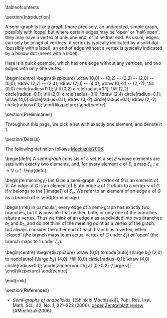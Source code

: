 \tableofcontents

\section{Introduction}

A semi-graph is like a _graph_ (more precisely, an undirected, simple graph, possibly with loops) but where certain edges may be 'open' or 'half-open': they may have a vertex at only one end, or at neither end. As usual, edges can only be joined at vertices. A vertex is typically indicated by a solid dot (possibly with a label), an end of edge without a vertex is typically indicated by a hollow dot (never with a label).

Here is a quick example, which has one edge without any vertices, and two edges with only one vertex.

\begin{centre}
  \begin{tikzpicture}
    \draw (0,0) -- (0,2) -- (2,2) -- (2,0) -- (0,0);
    \draw (2,2) -- (2,4);
    \draw (2,0) -- (4,0);
    \draw (0,-2) -- (2,-2);
    \fill (0,0) circle[radius=0.1];
    \fill (0,2) circle[radius=0.1];
    \fill (2,2) circle[radius=0.1];
    \fill (2,0) circle[radius=0.1];
    \draw (2,4) circle[radius=0.1]; 
    \draw (4,0) circle[radius=0.1];
    \draw (0,-2) circle[radius=0.1]; 
    \draw (2,-2) circle[radius=0.1];
  \end{tikzpicture}
\end{centre}   

\section{Preliminaries}

Throughout this page, we pick a set with exactly one element, and denote it $1$. 

\section{Details}

The following definition follows [Mochizuki2006](#Mochizuki2006).

\begin{defn} A _semi-graph_ consists of a set $V$, a set $E$ whose elements are sets with exactly two elements, and, for every element $e$ of $E$, a map $\zeta_{e}: e \rightarrow V \sqcup 1$.
 \end{defn}

\begin{terminology} Let $G$ be a semi-graph. A _vertex_ of $G$ is an element of $V$. An _edge_ of $G$ is an element of $E$. An edge $e$ of $G$ _abuts_ to a vertex $v$ of $G$ if $v$ belongs to the [[image]] of $\zeta_{e}$. We refer to an element of an edge $e$ of $G$ as a _branch_ of $e$.   \end{terminology}

\begin{rmk} In particular, every edge of a semi-graph has exactly two branches, but it is possible that neither, both, or only one of the branches abuts a vertex. Thus we think of an edge $e$ as subdivided into two branches $b_{1}$ and $b_{2}$, and do not think of the meeting point as a vertex of the graph; but always consider the other end of each branch as a vertex, either 'closed' (the branch maps to an actual vertex of $G$ under $\zeta_{e}$) or 'open' (the branch maps to $1$ under $\zeta_{e}$).   

\begin{centre}
  \begin{tikzpicture}
    \draw (0,0) to node[auto] {\large $b_{1}$} (2,0) to node[auto] {\large $b_{2}$} (4,0);
    \fill (0,0) circle[radius=0.1];
    \draw (4,0) circle[radius=0.1];
    \node[anchor=north] at (0,-0.2) {\large $v$};
  \end{tikzpicture}
\end{centre}

\end{rmk}


\section{References}

* _Semi-graphs of anabelioids_, [[Shinichi Mochizuki]], Publ. Res. Inst. Math. Sci., 42, No. 1, 221-322 (2006). [paper](http://www.kurims.kyoto-u.ac.jp/~motizuki/Semi-graphs%20of%20Anabelioids.pdf) [Zentralblatt review](https://zbmath.org/?q=an%3A1113.14025) {#Mochizuki2006}